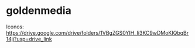 # goldenmedia
Iconos: https://drive.google.com/drive/folders/1VBgZGS0YIH_Ii3KC9wDMoKIQbqBr14jj?usp=drive_link
